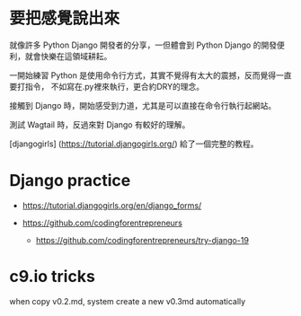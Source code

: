 # 要把感覺說出來

就像許多 Python Django 開發者的分享，一但體會到 Python Django 的開發便利，就會快樂在這領域耕耘。

一開始練習 Python 是使用命令行方式，其實不覺得有太大的震撼，反而覺得一直要打指令，
不如寫在.py裡來執行，更合約DRY的理念。

接觸到 Django 時，開始感受到力道，尤其是可以直接在命令行執行起網站。

測試 Wagtail 時，反過來對 Django 有較好的理解。

[djangogirls] (https://tutorial.djangogirls.org/) 給了一個完整的教程。

 




# Django practice

- https://tutorial.djangogirls.org/en/django_forms/
- https://github.com/codingforentrepreneurs

  - https://github.com/codingforentrepreneurs/try-django-19


# c9.io tricks
when copy v0.2.md, system create a new v0.3md automatically

